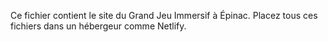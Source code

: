 Ce fichier contient le site du Grand Jeu Immersif à Épinac. Placez tous ces fichiers dans un hébergeur comme Netlify.